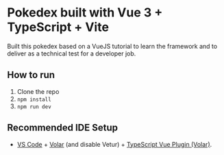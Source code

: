 # Pokedex built with Vue 3 + TypeScript + Vite

Built this pokedex based on a VueJS tutorial to learn the framework and to deliver as a technical test for a developer job.

## How to run

1.  Clone the repo
2.  `npm install`
3.  `npm run dev`

## Recommended IDE Setup

- [VS Code](https://code.visualstudio.com/) + [Volar](https://marketplace.visualstudio.com/items?itemName=Vue.volar) (and disable Vetur) + [TypeScript Vue Plugin (Volar)](https://marketplace.visualstudio.com/items?itemName=Vue.vscode-typescript-vue-plugin).
